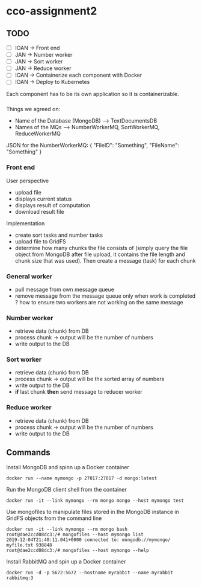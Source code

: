# cco-assignment2

## TODO
- [ ] IOAN -> Front end
- [ ] JAN -> Number worker
- [ ] JAN -> Sort worker
- [ ] JAN -> Reduce worker
- [ ] IOAN -> Containerize each component with Docker
- [ ] IOAN -> Deploy to Kubernetes 

Each component has to be its own application so it is containerizable.

###
Things we agreed on:
- Name of the Database (MongoDB) --> TextDocumentsDB
- Names of the MQs --> NumberWorkerMQ, SortWorkerMQ, ReduceWorkerMQ

JSON for the NumberWorkerMQ:
{
  "FileID": "Something",
  "FileName": "Something"
}

### Front end
User perspective
- upload file
- displays current status
- displays result of computation
- download result file

Implementation
- create sort tasks and number tasks
- upload file to GridFS
- determine how many chunks the file consists of (simply query the file object from MongoDB after file upload, it contains the file length and chunk size that was used). Then create a message (task) for each chunk

### General worker
- pull message from own message queue
- remove message from the message queue only when work is completed ? how to ensure two workers are not working on the same message

### Number worker
- retrieve data (chunk) from DB
- process chunk -> output will be the number of numbers
- write output to the DB

### Sort worker
- retrieve data (chunk) from DB
- process chunk -> output will be the sorted array of numbers
- write output to the DB
- **if** last chunk **then** send message to reducer worker

### Reduce worker
- retrieve data (chunk) from DB
- process chunk -> output will be the number of numbers
- write output to the DB

## Commands

Install MongoDB and spinn up a Docker container

```
docker run --name mymongo -p 27017:27017 -d mongo:latest
```

Run the MongoDB client shell from the container

```
docker run -it --link mymongo --rm mongo mongo --host mymongo test
```

Use mongofiles to manipulate files stored in the MongoDB instance in GridFS objects from the command line

```
docker run -it --link mymongo --rm mongo bash
root@dae2ccd08dc3:/# mongofiles --host mymongo list
2019-12-04T21:40:11.041+0000 connected to: mongodb://mymongo/
myfile.txt 938848
root@dae2ccd08dc3:/# mongofiles --host mymongo --help
```

Install RabbitMQ and spin up a Docker container

```
docker run -d -p 5672:5672 --hostname myrabbit --name myrabbit rabbitmq:3
```
